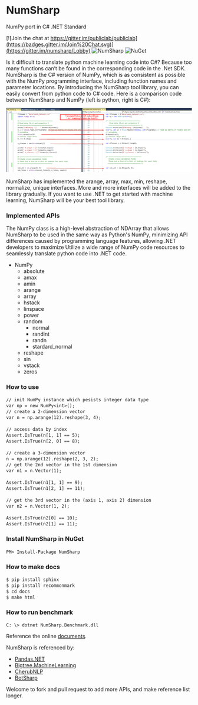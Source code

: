 # NumSharp

NumPy port in C# .NET Standard

[![Join the chat at https://gitter.im/publiclab/publiclab](https://badges.gitter.im/Join%20Chat.svg)](https://gitter.im/numsharp/Lobby)
![NumSharp](https://ci.appveyor.com/api/projects/status/bmaauxd9rx5lsq9i?svg=true)
![NuGet](https://img.shields.io/nuget/dt/NumSharp.svg)

Is it difficult to translate python machine learning code into C#? Because too many functions can’t be found in the corresponding code in the .Net SDK. NumSharp is the C# version of NumPy, which is as consistent as possible with the NumPy programming interface, including function names and parameter locations. By introducing the NumSharp tool library, you can easily convert from python code to C# code. Here is a comparison code between NumSharp and NumPy (left is python, right is C#):

![comparision](docs/_static/screenshots/python-csharp-comparision.png)

NumSharp has implemented the arange, array, max, min, reshape, normalize, unique interfaces. More and more interfaces will be added to the library gradually. If you want to use .NET to get started with machine learning, NumSharp will be your best tool library.

### Implemented APIs

The NumPy class is a high-level abstraction of NDArray that allows NumSharp to be used in the same way as Python's NumPy, minimizing API differences caused by programming language features, allowing .NET developers to maximize Utilize a wide range of NumPy code resources to seamlessly translate python code into .NET code.

* NumPy
  * absolute
  * amax
  * amin
  * arange
  * array
  * hstack
  * linspace
  * power
  * random
    * normal
    * randint
    * randn
    * stardard_normal
  * reshape
  * sin
  * vstack
  * zeros
  
### How to use
```
// init NumPy instance which pesists integer data type
var np = new NumPy<int>();
// create a 2-dimension vector
var n = np.arange(12).reshape(3, 4);

// access data by index
Assert.IsTrue(n[1, 1] == 5);
Assert.IsTrue(n[2, 0] == 8);

// create a 3-dimension vector
n = np.arange(12).reshape(2, 3, 2);
// get the 2nd vector in the 1st dimension
var n1 = n.Vector(1);

Assert.IsTrue(n1[1, 1] == 9);
Assert.IsTrue(n1[2, 1] == 11);

// get the 3rd vector in the (axis 1, axis 2) dimension
var n2 = n.Vector(1, 2);

Assert.IsTrue(n2[0] == 10);
Assert.IsTrue(n2[1] == 11);
```

### Install NumSharp in NuGet
```
PM> Install-Package NumSharp
```

### How to make docs
```
$ pip install sphinx
$ pip install recommonmark
$ cd docs
$ make html
```

### How to run benchmark
```
C: \> dotnet NumSharp.Benchmark.dll
```
Reference the online [documents](https://numsharp.readthedocs.io).

NumSharp is referenced by:
* [Pandas.NET](https://github.com/Oceania2018/Pandas.NET)
* [Bigtree.MachineLearning](https://github.com/Oceania2018/Bigtree.MachineLearning)
* [CherubNLP](https://github.com/Oceania2018/CherubNLP)
* [BotSharp](https://github.com/dotnetcore/BotSharp)

Welcome to fork and pull request to add more APIs, and make reference list longer.
